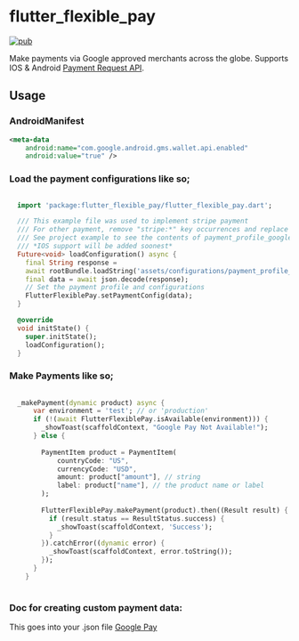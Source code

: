 # flutter_flexible_pay
[![pub](https://img.shields.io/pub/v/flutter_flexible_pay.svg)](https://pub.dev/packages/flutter_flexible_pay)

Make payments via Google approved merchants across the globe. Supports IOS & Android [Payment Request API](https://developers.google.com/pay/api/android/overview).

## Usage

### AndroidManifest
```xml
<meta-data
    android:name="com.google.android.gms.wallet.api.enabled"
    android:value="true" />
```

### Load the payment configurations like so;
```dart

  import 'package:flutter_flexible_pay/flutter_flexible_pay.dart';

  /// This example file was used to implement stripe payment
  /// For other payment, remove "stripe:*" key occurrences and replace with "gatewayMerchantId"
  /// See project example to see the contents of payment_profile_google_pay.json
  /// *IOS support will be added soonest*
  Future<void> loadConfiguration() async {
    final String response =
    await rootBundle.loadString('assets/configurations/payment_profile_google_pay.json');
    final data = await json.decode(response);
    // Set the payment profile and configurations
    FlutterFlexiblePay.setPaymentConfig(data);
  }

  @override
  void initState() {
    super.initState();
    loadConfiguration();
  }
```

### Make Payments like so;
```dart
  
  _makePayment(dynamic product) async {
      var environment = 'test'; // or 'production'
      if (!(await FlutterFlexiblePay.isAvailable(environment))) {
        _showToast(scaffoldContext, "Google Pay Not Available!");
      } else {
  
        PaymentItem product = PaymentItem(
            countryCode: "US",
            currencyCode: "USD",
            amount: product["amount"], // string
            label: product["name"], // the product name or label
        );
  
        FlutterFlexiblePay.makePayment(product).then((Result result) {
          if (result.status == ResultStatus.success) {
            _showToast(scaffoldContext, 'Success');
          }
        }).catchError((dynamic error) {
          _showToast(scaffoldContext, error.toString());
        });
      }
    }
  
```
### Doc for creating custom payment data:
This goes into your .json file
[Google Pay](https://developers.google.com/pay/api/android/guides/tutorial)